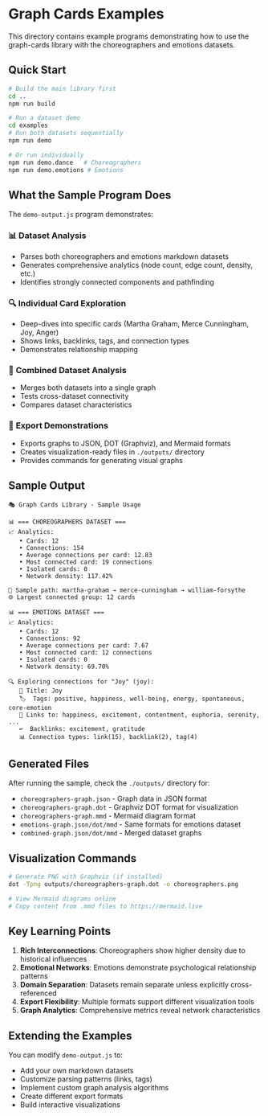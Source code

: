 # Graph Cards Examples

This directory contains example programs demonstrating how to use the graph-cards library with the choreographers and emotions datasets.

## Quick Start

```bash
# Build the main library first
cd ..
npm run build

# Run a dataset demo
cd examples
# Run both datasets sequentially
npm run demo

# Or run individually
npm run demo.dance   # Choreographers
npm run demo.emotions # Emotions
```

## What the Sample Program Does

The `demo-output.js` program demonstrates:

### 📊 **Dataset Analysis**
- Parses both choreographers and emotions markdown datasets
- Generates comprehensive analytics (node count, edge count, density, etc.)
- Identifies strongly connected components and pathfinding

### 🔍 **Individual Card Exploration**
- Deep-dives into specific cards (Martha Graham, Merce Cunningham, Joy, Anger)
- Shows links, backlinks, tags, and connection types
- Demonstrates relationship mapping

### 🤝 **Combined Dataset Analysis**
- Merges both datasets into a single graph
- Tests cross-dataset connectivity
- Compares dataset characteristics

### 💾 **Export Demonstrations**
- Exports graphs to JSON, DOT (Graphviz), and Mermaid formats
- Creates visualization-ready files in `./outputs/` directory
- Provides commands for generating visual graphs

## Sample Output

```
🎭 Graph Cards Library - Sample Usage

📊 === CHOREOGRAPHERS DATASET ===
📈 Analytics:
   • Cards: 12
   • Connections: 154
   • Average connections per card: 12.83
   • Most connected card: 19 connections
   • Isolated cards: 0
   • Network density: 117.42%

🔗 Sample path: martha-graham → merce-cunningham → william-forsythe
🌐 Largest connected group: 12 cards

📊 === EMOTIONS DATASET ===
📈 Analytics:
   • Cards: 12
   • Connections: 92
   • Average connections per card: 7.67
   • Most connected card: 12 connections
   • Isolated cards: 0
   • Network density: 69.70%

🔍 Exploring connections for "Joy" (joy):
   📝 Title: Joy
   🏷️  Tags: positive, happiness, well-being, energy, spontaneous, core-emotion
   🔗 Links to: happiness, excitement, contentment, euphoria, serenity, ...
   ↩️  Backlinks: excitement, gratitude
   📊 Connection types: link(15), backlink(2), tag(4)
```

## Generated Files

After running the sample, check the `./outputs/` directory for:

- `choreographers-graph.json` - Graph data in JSON format
- `choreographers-graph.dot` - Graphviz DOT format for visualization
- `choreographers-graph.mmd` - Mermaid diagram format
- `emotions-graph.json/dot/mmd` - Same formats for emotions dataset
- `combined-graph.json/dot/mmd` - Merged dataset graphs

## Visualization Commands

```bash
# Generate PNG with Graphviz (if installed)
dot -Tpng outputs/choreographers-graph.dot -o choreographers.png

# View Mermaid diagrams online
# Copy content from .mmd files to https://mermaid.live
```

## Key Learning Points

1. **Rich Interconnections**: Choreographers show higher density due to historical influences
2. **Emotional Networks**: Emotions demonstrate psychological relationship patterns  
3. **Domain Separation**: Datasets remain separate unless explicitly cross-referenced
4. **Export Flexibility**: Multiple formats support different visualization tools
5. **Graph Analytics**: Comprehensive metrics reveal network characteristics

## Extending the Examples

You can modify `demo-output.js` to:
- Add your own markdown datasets
- Customize parsing patterns (links, tags)
- Implement custom graph analysis algorithms
- Create different export formats
- Build interactive visualizations